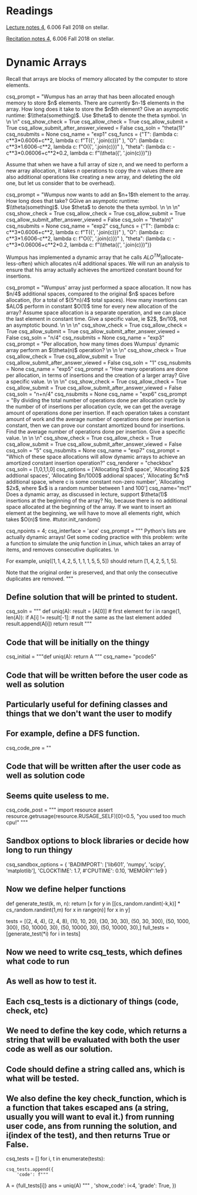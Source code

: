 # Readings 
[Lecture notes 4](https://learning-modules.mit.edu/service/materials/groups/238004/files/aad7a820-c5b5-4eba-aff2-79bbdc1355e4/link?errorRedirect=%2Fmaterials%2Findex.html&download=true), 6.006 Fall 2018 on stellar.

[Recitation notes 4](https://learning-modules.mit.edu/service/materials/groups/229217/files/a78ef148-8b86-4ef1-bcf1-bd99fd961120/link?errorRedirect=%2Fmaterials%2Findex.html&download=true), 6.006 Fall 2018 on stellar.
# Dynamic Arrays

Recall that arrays are blocks of memory allocated by the computer to store elements.


<question expression>
    csq_prompt = "Wumpus has an array that has been allocated enough memory to store $n$ elements. There are currently $n-1$ elements in the array. How long does it take to store the $n$th element? Give an asympotic runtime: $\\theta(something)$. Use $theta$ to denote the theta symbol. \n \n \n"
    csq_show_check = True
    csq_allow_check = True
    csq_allow_submit = True
    csq_allow_submit_after_answer_viewed = False
    csq_soln = "theta(1)"
    csq_nsubmits = None
    csq_name = "exp1"
    csq_funcs = {"T": (lambda c: c**3*0.6006+c**2, lambda  c:  f"T({', '.join(c)})" ),
    "O": (lambda c: c**3*1.6006-c**2, lambda  c:  f"O({', '.join(c)})" ),
    "theta": (lambda c: -c**3*0.06006+c**2*0.2, lambda  c:   f"\\theta({', '.join(c)})")}
    </question>

Assume that when we have a full array of size $n$, and we need to perform a new array allocation, it takes $n$ operations to copy the $n$ values (there are also additional operations like creating a new array, and deleting the old one, but let us consider that to be overhead).

<question expression>
    csq_prompt = "Wumpus now wants to add an $n+1$th element to the array. How long does that take? GGive an asympotic runtime: $\\theta(something)$. Use $theta$ to denote the theta symbol. \n \n \n"
    csq_show_check = True
    csq_allow_check = True
    csq_allow_submit = True
    csq_allow_submit_after_answer_viewed = False
    csq_soln = "theta(n)"
    csq_nsubmits = None
    csq_name = "exp2"
    csq_funcs = {"T": (lambda c: c**3*0.6006+c**2, lambda  c:  f"T({', '.join(c)})" ),
    "O": (lambda c: c**3*1.6006-c**2, lambda  c:  f"O({', '.join(c)})" ),
    "theta": (lambda c: -c**3*0.06006+c**2*0.2, lambda  c:   f"\\theta({', '.join(c)})")}
</question>

Wumpus has implemented a dynamic array that he calls $ALO^{TM}$(allocate-less-often) which allocates $n/4$ additional spaces. We will run an analysis to ensure that his array actually achieves the amortized constant bound for insertions.

<question expression>
    csq_prompt = "Wumpus' array just performed a space allocation. It now has $n/4$ additional spaces, compared to the original $n$ spaces before allocation, (for a total of ${5*n}/4$ total spaces). How many insertions can $ALO$ perform in constant $O(1)$ time for every new allocation of the array? Assume space allocation is a separate operation, and we can place the last element in constant time. Give a specific value, ie $2$, $n/10$, not an asymptotic bound. \n \n \n"
    csq_show_check = True
    csq_allow_check = True
    csq_allow_submit = True
    csq_allow_submit_after_answer_viewed = False
    csq_soln = "n/4"
    csq_nsubmits = None
    csq_name = "exp3"
</question>

<question expression>
    csq_prompt = "Per allocation, how many times does Wumpus' dynamic array perform an $\\theta(n)$ operation? \n \n \n"
    csq_show_check = True
    csq_allow_check = True
    csq_allow_submit = True
    csq_allow_submit_after_answer_viewed = False
    csq_soln = "1"
    csq_nsubmits = None
    csq_name = "exp5"
</question>

<question expression>
    csq_prompt = "How many operations are done per allocation, in terms of insertions and the creation of a larger array? Give a specific value. \n \n \n"
    csq_show_check = True
    csq_allow_check = True
    csq_allow_submit = True
    csq_allow_submit_after_answer_viewed = False
    csq_soln = "n+n/4"
    csq_nsubmits = None
    csq_name = "exp6"
</question>

<question expression>
    csq_prompt = "By dividing the total number of operations done per allocation cycle by the number of of insertions per allocation cycle, we can get the average amount of operations done per insertion. If each operation takes a constant amount of work and the average number of operations done per insertion is constant, then we can prove our constant amortized bound for insertions. Find the average number of operations done per insertion. Give a specific value. \n \n \n"
    csq_show_check = True
    csq_allow_check = True
    csq_allow_submit = True
    csq_allow_submit_after_answer_viewed = False
    csq_soln = "5"
    csq_nsubmits = None
    csq_name = "exp7"
</question>

<question multiplechoice>
    csq_prompt = "Which of these space allocations will allow dynamic arrays to achieve an amortized constant insertion operation?"
    csq_renderer = "checkbox"
    csq_soln = [1,0,1,1,0]
    csq_options =  ['Allocating $2n$ space',
    'Allocating $2$ addtional spaces',
    'Allocating $n/1000$ addional spaces',
    'Allocating $c*n$ additional space, where c is some constant non-zero number',
    'Allocating $2x$, where $x$ is a random number between 1 and 100']
    csq_name="mc1"
</question>

<checkyourself>
    Does a dynamic array, as discussed in lecture, support $\theta(1)$ insertions at the beginning of the array?
    <showhide>
        No, because there is no additional space allocated at the beginning of the array. If we want to insert an element at the beginning, we will have to move all elements right, which takes $O(n)$ time.
    </showhide>
</checkyourself>


<python>
#tutor.init_random()
</python>


<question pythoncode>

csq_npoints = 4;
csq_interface = 'ace'
csq_prompt = """
Python's lists are actually dynamic arrays! Get some coding practice with this problem: write a function to simulate the $uniq$ function in Linux, which takes an array of items, and removes consecutive duplicates. \n

For example, $uniq([1, 1, 4, 2, 5, 1, 1, 1, 5, 5, 5])$ should return $[1, 4, 2, 5, 1, 5]$.

Note that the original order is preserved, and that only the consecutive duplicates are removed.
"""

## Define solution that will be printed to student.
csq_soln = """
def uniq(A): 
    result = [A[0]]              # first element
    for i in range(1, len(A)):
        if A[i] != result[-1]:   # not the same as the last element added
            result.append(A[i])
    return result
"""

## Code that will be initially on the thingy
csq_initial = """def uniq(A): 
    return A
"""
csq_name= "pcode5"

## Code that will be written before the user code as well as solution
## Particularly useful for defining classes and things that we don't want the user to modify
## For example, define a DFS function.
csq_code_pre = ""


## Code that will be written after the user code as well as solution code
## Seems quite useless to me.
csq_code_post = """
import resource
assert resource.getrusage(resource.RUSAGE_SELF)[0]<0.5, "you used too much cpu!"
"""


## Sandbox options to block libraries or decide how long to run thingy
csq_sandbox_options = {
    'BADIMPORT': ['lib601', 'numpy', 'scipy', 'matplotlib'], 
     'CLOCKTIME': 1.7,
    #'CPUTIME': 0.10, 
    'MEMORY':1e9
}


## Now we define helper functions
def generate_test(k, m, n):
    return [x for y in [[cs_random.randint(-k,k)] * cs_random.randint(1,m) for x in range(n)] for x in y]

tests = [(2, 4, 4),
         (2, 4, 8),
         (10, 10, 20),
         (30, 30, 30),
         (50, 30, 300),
         (50, 1000, 300),
         (50, 10000, 30),
         (50, 10000, 30),
         (50, 10000, 30),]
full_tests = [generate_test(*i) for i in tests]


## Now we need to write csq_tests, which defines what code to run
## As well as how to test it. 
## Each csq_tests is a dictionary of things (code, check, etc)

## We need to define the key code, which returns a string that will be evaluated with both the user code as well as our solution.
## Code should define a string called ans, which is what will be tested.

## We also define the key check_function, which is a function that takes escaped ans (a string, usually you will want to eval it.) from running user code, ans from running the solution, and i(index of the test), and then returns True or False.

csq_tests = []
for i, t in enumerate(tests):

        
    csq_tests.append({
        'code': f"""
A = {full_tests[i]}
ans = uniq(A)
""" ,
        'show_code': i<4,
        'grade': True,
    })

</question> 

